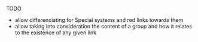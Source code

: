 TODO

- allow differenciating for Special systems and red links towards them
- allow taking into consideration the content of a group and how it relates to
  the existence of any given link
